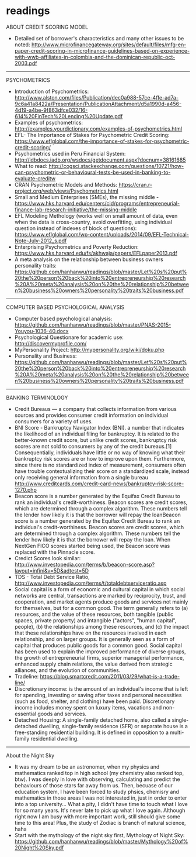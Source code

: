 # readings



ABOUT CREDIT SCORING MODEL

 * Detailed set of borrower's characteristics and many other issues to be noted: http://www.microfinancegateway.org/sites/default/files/mfg-en-paper-credit-scoring-in-microfinance-guidelines-based-on-experience-with-wwb-affiliates-in-colombia-and-the-dominican-republic-oct-2003.pdf

***************************************************************

PSYCHOMETRICS

 * Introduction of Psychometrics: http://www.alston.com/files/Publication/dec0a988-57ce-4ffe-ad7a-9c6a41a8422a/Presentation/PublicationAttachment/d5a1990d-a456-4d19-a4be-9f863dfce032/16-614%20FinTech%20Lending%20Update.pdf
 * Examples of psychometrics: http://examples.yourdictionary.com/examples-of-psychometrics.html
 * EFL- The Importance of Stakes for Psychometric Credit Scoring: https://www.eflglobal.com/the-importance-of-stakes-for-psychometric-credit-scoring/
 * Psychometrics used in Peru Financial System: http://idbdocs.iadb.org/wsdocs/getdocument.aspx?docnum=38161685
 * What to read: http://cogsci.stackexchange.com/questions/10721/how-can-psychometric-or-behavioural-tests-be-used-in-banking-to-evaluate-creditw
 * CRAN Psychometric Models and Methods: https://cran.r-project.org/web/views/Psychometrics.html
 * Small and Medium Enterprises (SMEs), the missing middle - https://www.hks.harvard.edu/centers/cid/programs/entrepreneurial-finance-lab-research-initiative/the-missing-middle
 * EFL Modeling Methology (works well on small amount of data, even when the data is cross-country, avoid overfitting, using individual question instead of indexes of block of questions): https://www.eflglobal.com/wp-content/uploads/2014/09/EFL-Technical-Note-July-2012_s.pdf
 * Enterprising Psychometrics and Poverty Reduction: https://www.hks.harvard.edu/fs/akhwaja/papers/EFLpaper2013.pdf
 * A meta analysis on the relationship between business owners personality traits: https://github.com/hanhanwu/readings/blob/master/Let%20s%20put%20the%20person%20back%20into%20entrepreneurship%20research%20A%20meta%20analysis%20on%20the%20relationship%20between%20business%20owners%20personality%20traits%20business.pdf


***************************************************************

COMPUTER BASED PSYCHOLOGICAL ANALYSIS

* Computer based psychological analysis: https://github.com/hanhanwu/readings/blob/master/PNAS-2015-Youyou-1036-40.docx
* Psychological Questionare for academic use: http://discovermyprofile.com/
* MyPersonality Project: http://mypersonality.org/wiki/doku.php
* Personality and Business: https://github.com/hanhanwu/readings/blob/master/Let%20s%20put%20the%20person%20back%20into%20entrepreneurship%20research%20A%20meta%20analysis%20on%20the%20relationship%20between%20business%20owners%20personality%20traits%20business.pdf


***************************************************************

BANKING TERMINOLOGY

* Credit Bureaus  — a company that collects information from various sources and provides consumer credit information on individual consumers for a variety of uses.
* BNI Score - Bankruptcy Navigator Index (BNI). a number that indicates the likelihood of an individual filing for bankruptcy. It is related to the better-known credit score, but unlike credit scores, bankruptcy risk scores are not sold to consumers by any of the credit bureaus.[1] Consequentially, individuals have little or no way of knowing what their bankruptcy risk scores are or how to improve upon them. Furthermore, since there is no standardized index of measurement, consumers often have trouble contextualizing their score on a standardized scale, instead only receiving general information from a single bureau http://www.creditcards.com/credit-card-news/bankruptcy-risk-score-1270.php
* Beacon score is a number generated by the Equifax Credit Bureau to rank an individual's credit-worthiness. Beacon scores are credit scores, which are determined through a complex algorithm. These numbers tell the lender how likely it is that the borrower will repay the loanBeacon score is a number generated by the Equifax Credit Bureau to rank an individual's credit-worthiness. Beacon scores are credit scores, which are determined through a complex algorithm. These numbers tell the lender how likely it is that the borrower will repay the loan. When NextGen FICO scores started being used, the Beacon score was replaced with the Pinnacle score.
* Credict Scores look similar: http://www.investopedia.com/terms/b/beacon-score.asp?layout=infini&v=5D&adtest=5D
* TDS - Total Debt Service Ratio,  http://www.investopedia.com/terms/t/totaldebtserviceratio.asp
* Social capital is a form of economic and cultural capital in which social networks are central, transactions are marked by reciprocity, trust, and cooperation, and market agents produce goods and services not mainly for themselves, but for a common good.
The term generally refers to (a) resources, and the value of these resources, both tangible (public spaces, private property) and intangible ("actors", "human capital", people), (b) the relationships among these resources, and (c) the impact that these relationships have on the resources involved in each relationship, and on larger groups. It is generally seen as a form of capital that produces public goods for a common good.
Social capital has been used to explain the improved performance of diverse groups, the growth of entrepreneurial firms, superior managerial performance, enhanced supply chain relations, the value derived from strategic alliances, and the evolution of communities.
* Tradeline: https://blog.smartcredit.com/2011/03/29/what-is-a-trade-line/
* Discretionary income: is the amount of an individual's income that is left for spending, investing or saving after taxes and personal necessities (such as food, shelter, and clothing) have been paid. Discretionary income includes money spent on luxury items, vacations and non-essential goods and services.
* Detached Housing: A single-family detached home, also called a single-detached dwelling, single-family residence (SFR) or separate house is a free-standing residential building. It is defined in opposition to a multi-family residential dwelling.


****************************************

About the Night Sky

* It was my dream to be an astronomer, when my physics and mathematics ranked top in high school (my chemistry also ranked top, btw). I was deeply in love with observing, calculating and predict the behaviours of those stars far away from us. Then, becuase of our education system, I have been forced to study phsics, chemisry and mathematics in those areas I was not interested in, just in order to enter into a top university... What a pity, I didn't have time to touch what I love for so many years. It's never late to pick up what I love again. Although right now I am busy with more important work, still should give some time to this area! Plus, the study of Zodiac is branch of natural science, haha
* Start with the mythology of the night sky first, Mythology of Night Sky: https://github.com/hanhanwu/readings/blob/master/Mythology%20of%20Night%20Sky.pdf
